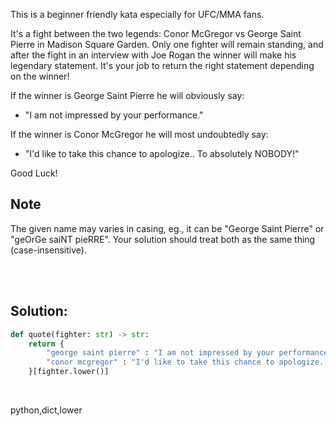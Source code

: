 This is a beginner friendly kata especially for UFC/MMA fans.

It's a fight between the two legends: Conor McGregor vs George Saint Pierre in Madison Square Garden. Only one fighter will remain standing, and after the fight in an interview with Joe Rogan the winner will make his legendary statement. It's your job to return the right statement depending on the winner!

If the winner is George Saint Pierre he will obviously say:

- "I am not impressed by your performance."

If the winner is Conor McGregor he will most undoubtedly say:

- "I'd like to take this chance to apologize.. To absolutely NOBODY!"

Good Luck!

## Note
The given name may varies in casing, eg., it can be "George Saint Pierre" or "geOrGe saiNT pieRRE". Your solution should treat both as the same thing (case-insensitive).

<br><br>

## Solution:
```py
def quote(fighter: str) -> str:
    return {
        "george saint pierre" : "I am not impressed by your performance.",
        "conor mcgregor" : "I'd like to take this chance to apologize.. To absolutely NOBODY!"
    }[fighter.lower()]
```

<br>

<tag>python,dict,lower<tag>
